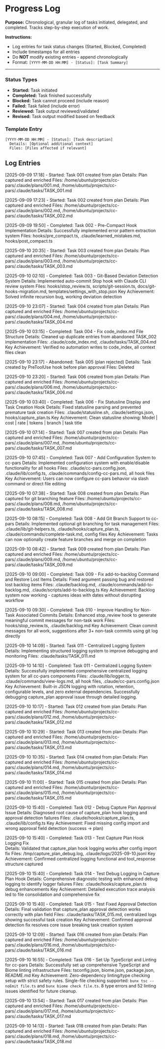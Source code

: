 # Progress Log

**Purpose:** Chronological, granular log of tasks initiated, delegated, and completed. Tracks step-by-step execution of work.

**Instructions:**
- Log entries for task status changes (Started, Blocked, Completed)
- Include timestamps for all entries
- Do **NOT** modify existing entries - append chronologically
- Format: `[YYYY-MM-DD HH:MM] - [Status]: [Task Summary]`

---
### Status Types
- **Started:** Task initiated
- **Completed:** Task finished successfully
- **Blocked:** Task cannot proceed (include reason)
- **Failed:** Task failed (include error)
- **Reviewed:** Task output reviewed/validated
- **Revised:** Task output modified based on feedback

### Template Entry
```
[YYYY-MM-DD HH:MM] - [Status]: [Task description]
  Details: [Optional additional context]
  Files: [Files affected if relevant]
```

## Log Entries
[2025-09-09 17:18] - Started: Task 001 created from plan
  Details: Plan captured and enriched
  Files: /home/ubuntu/projects/cc-pars/.claude/plans/001.md, /home/ubuntu/projects/cc-pars/.claude/tasks/TASK_001.md

[2025-09-09 17:23] - Started: Task 002 created from plan
  Details: Plan captured and enriched
  Files: /home/ubuntu/projects/cc-pars/.claude/plans/002.md, /home/ubuntu/projects/cc-pars/.claude/tasks/TASK_002.md

[2025-09-09 19:50] - Completed: Task 002 - Pre-Compact Hook Implementation
  Details: Successfully implemented error pattern extraction system
  Files: hooks/pre_compact.ts, .claude/learned_mistakes.md, hooks/post_compact.ts


[2025-09-10 20:35] - Started: Task 003 created from plan
  Details: Plan captured and enriched
  Files: /home/ubuntu/projects/cc-pars/.claude/plans/003.md, /home/ubuntu/projects/cc-pars/.claude/tasks/TASK_003.md

[2025-09-10 02:10] - Completed: Task 003 - Git-Based Deviation Detection System
  Details: Implemented auto-commit Stop hook with Claude CLI review system
  Files: hooks/stop_review.ts, scripts/git-session.ts, docs/git-hooks-migration.md, templates/settings_with_stop.json
  Key Achievement: Solved infinite recursion bug, working deviation detection

[2025-09-10 23:07] - Started: Task 004 created from plan
  Details: Plan captured and enriched
  Files: /home/ubuntu/projects/cc-pars/.claude/plans/004.md, /home/ubuntu/projects/cc-pars/.claude/tasks/TASK_004.md

[2025-09-10 03:15] - Completed: Task 004 - Fix code_index.md File Structure
  Details: Cleaned up duplicate entries from abandoned TASK_002 implementation
  Files: .claude/code_index.md, .claude/tasks/TASK_004.md
  Key Achievement: Verified no automation writes to code_index, all context files clean

[2025-09-10 23:17] - Abandoned: Task 005 (plan rejected)
  Details: Task created by PreToolUse hook before plan approval
  Files: Deleted

[2025-09-10 23:20] - Started: Task 006 created from plan
  Details: Plan captured and enriched
  Files: /home/ubuntu/projects/cc-pars/.claude/plans/006.md, /home/ubuntu/projects/cc-pars/.claude/tasks/TASK_006.md

[2025-09-10 03:40] - Completed: Task 006 - Fix Statusline Display and Task Creation Hook
  Details: Fixed statusline parsing and prevented premature task creation
  Files: .claude/statusline.sh, .claude/settings.json, hooks/capture_plan.ts
  Key Achievement: Clean statusline showing: Model | cost | rate | tokens | branch | task title

[2025-09-10 07:14] - Started: Task 007 created from plan
  Details: Plan captured and enriched
  Files: /home/ubuntu/projects/cc-pars/.claude/plans/007.md, /home/ubuntu/projects/cc-pars/.claude/tasks/TASK_007.md

[2025-09-10 07:45] - Completed: Task 007 - Add Configuration System to cc-pars
  Details: Implemented configuration system with enable/disable functionality for all hooks
  Files: .claude/cc-pars.config.json, .claude/lib/config.ts, .claude/commands/config-cc-pars.md, all hook files
  Key Achievement: Users can now configure cc-pars behavior via slash command or direct file editing

[2025-09-10 07:38] - Started: Task 008 created from plan
  Details: Plan captured for git branching feature
  Files: /home/ubuntu/projects/cc-pars/.claude/plans/008.md, /home/ubuntu/projects/cc-pars/.claude/tasks/TASK_008.md

[2025-09-10 08:15] - Completed: Task 008 - Add Git Branch Support to cc-pars
  Details: Implemented optional git branching for task management
  Files: .claude/lib/git-helpers.ts, .claude/hooks/capture_plan.ts, .claude/commands/complete-task.md, config files
  Key Achievement: Tasks can now optionally create feature branches and merge on completion

[2025-09-10 08:42] - Started: Task 009 created from plan
  Details: Plan captured and enriched
  Files: /home/ubuntu/projects/cc-pars/.claude/plans/009.md, /home/ubuntu/projects/cc-pars/.claude/tasks/TASK_009.md

[2025-09-10 09:00] - Completed: Task 009 - Fix add-to-backlog Command and Restore Lost Items
  Details: Fixed argument passing bug and restored lost backlog items
  Files: .claude/backlog.md, .claude/commands/add-to-backlog.md, .claude/scripts/add-to-backlog.ts
  Key Achievement: Backlog system now working - captures ideas with dates without disrupting workflow

[2025-09-10 09:30] - Completed: Task 010 - Improve Handling for Non-Task Associated Commits
  Details: Enhanced stop_review hook to generate meaningful commit messages for non-task work
  Files: hooks/stop_review.ts, .claude/backlog.md
  Key Achievement: Clean commit messages for all work, suggestions after 3+ non-task commits using git log directly

[2025-09-10 14:09] - Started: Task 011 - Centralized Logging System
  Details: Implementing structured logging system to improve debugging and monitoring
  Files: .claude/tasks/TASK_011.md

[2025-09-10 14:10] - Completed: Task 011 - Centralized Logging System
  Details: Successfully implemented comprehensive centralized logging system for all cc-pars components
  Files: .claude/lib/logger.ts, .claude/commands/view-logs.md, all hook files, .claude/cc-pars.config.json
  Key Achievement: Built-in JSON logging with rotation, retention, configurable levels, and zero external dependencies. Successfully debugging capture_plan approval issue through detailed logging.

[2025-09-10 10:17] - Started: Task 012 created from plan
  Details: Plan captured and enriched
  Files: /home/ubuntu/projects/cc-pars/.claude/plans/012.md, /home/ubuntu/projects/cc-pars/.claude/tasks/TASK_012.md

[2025-09-10 10:29] - Started: Task 013 created from plan
  Details: Plan captured and enriched
  Files: /home/ubuntu/projects/cc-pars/.claude/plans/013.md, /home/ubuntu/projects/cc-pars/.claude/tasks/TASK_013.md

[2025-09-10 10:35] - Started: Task 014 created from plan
  Details: Plan captured and enriched
  Files: /home/ubuntu/projects/cc-pars/.claude/plans/014.md, /home/ubuntu/projects/cc-pars/.claude/tasks/TASK_014.md

[2025-09-10 11:00] - Started: Task 015 created from plan
  Details: Plan captured and enriched
  Files: /home/ubuntu/projects/cc-pars/.claude/plans/015.md, /home/ubuntu/projects/cc-pars/.claude/tasks/TASK_015.md

[2025-09-10 15:40] - Completed: Task 012 - Debug Capture Plan Approval Issue
  Details: Diagnosed root cause of capture_plan hook logging and approval detection failures
  Files: .claude/hooks/capture_plan.ts, .claude/lib/config.ts
  Key Achievement: Fixed missing config import and wrong approval field detection (success -> plan)

[2025-09-10 15:40] - Completed: Task 013 - Test Capture Plan Hook Logging Fix  
  Details: Validated that capture_plan hook logging works after config import fix
  Files: /tmp/capture_plan_debug.log, .claude/logs/2025-09-10.jsonl
  Key Achievement: Confirmed centralized logging functional and tool_response structure captured

[2025-09-10 15:40] - Completed: Task 014 - Test Debug Logging in Capture Plan Hook
  Details: Comprehensive diagnostic testing with enhanced debug logging to identify logger failures
  Files: .claude/hooks/capture_plan.ts debug enhancements
  Key Achievement: Detailed execution trace analysis led to file consolidation and comprehensive fix

[2025-09-10 15:40] - Completed: Task 015 - Test Fixed Approval Detection
  Details: Final validation that capture_plan approval detection works correctly with plan field
  Files: .claude/tasks/TASK_015.md, centralized logs showing successful task creation
  Key Achievement: Confirmed approval detection fix resolves core issue breaking task creation system

[2025-09-10 12:09] - Started: Task 016 created from plan
  Details: Plan captured and enriched
  Files: /home/ubuntu/projects/cc-pars/.claude/plans/016.md, /home/ubuntu/projects/cc-pars/.claude/tasks/TASK_016.md

[2025-09-10 16:55] - Completed: Task 016 - Set Up TypeScript and Linting for cc-pars
  Details: Successfully set up comprehensive TypeScript and Biome linting infrastructure
  Files: tsconfig.json, biome.json, package.json, README.md
  Key Achievement: Zero-dependency linting/type checking setup with strict safety rules. Single-file checking supported: `bunx tsc --noEmit file.ts` and `bunx biome check file.ts`. 8 type errors and 52 linting issues identified for future cleanup.

[2025-09-10 13:54] - Started: Task 017 created from plan
  Details: Plan captured and enriched
  Files: /home/ubuntu/projects/cc-pars/.claude/plans/017.md, /home/ubuntu/projects/cc-pars/.claude/tasks/TASK_017.md

[2025-09-10 14:13] - Started: Task 018 created from plan
  Details: Plan captured and enriched
  Files: /home/ubuntu/projects/cc-pars/.claude/plans/018.md, /home/ubuntu/projects/cc-pars/.claude/tasks/TASK_018.md
